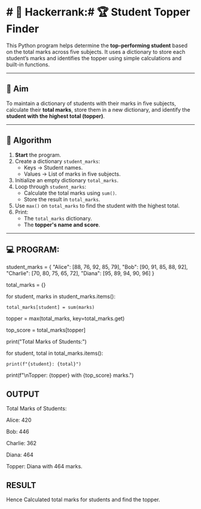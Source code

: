 # # 🔢 Hackerrank:# 🏆 Student Topper Finder

This Python program helps determine the **top-performing student** based on the total marks across five subjects. It uses a dictionary to store each student’s marks and identifies the topper using simple calculations and built-in functions.

---

## 🎯 Aim

To maintain a dictionary of students with their marks in five subjects, calculate their **total marks**, store them in a new dictionary, and identify the **student with the highest total (topper)**.

---

## 🧠 Algorithm

1. **Start** the program.
2. Create a dictionary `student_marks`:
   - Keys → Student names.
   - Values → List of marks in five subjects.
3. Initialize an empty dictionary `total_marks`.
4. Loop through `student_marks`:
   - Calculate the total marks using `sum()`.
   - Store the result in `total_marks`.
5. Use `max()` on `total_marks` to find the student with the highest total.
6. Print:
   - The `total_marks` dictionary.
   - The **topper's name and score**.

---

## 💻 PROGRAM:
student_marks = {
    "Alice": [88, 76, 92, 85, 79],
    "Bob": [90, 91, 85, 88, 92],
    "Charlie": [70, 80, 75, 65, 72],
    "Diana": [95, 89, 94, 90, 96]
}

total_marks = {}

for student, marks in student_marks.items():
    
    total_marks[student] = sum(marks)

topper = max(total_marks, key=total_marks.get)

top_score = total_marks[topper]

print("Total Marks of Students:")

for student, total in total_marks.items():

    print(f"{student}: {total}")

print(f"\nTopper: {topper} with {top_score} marks.")

## OUTPUT
Total Marks of Students:

Alice: 420

Bob: 446

Charlie: 362

Diana: 464


Topper: Diana with 464 marks.

## RESULT
Hence Calculated total marks for students and find the topper.
